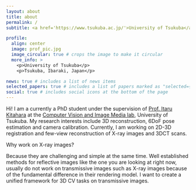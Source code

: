 ```yaml
---
layout: about
title: about
permalink: /
subtitle: <a href='https://www.tsukuba.ac.jp/'>University of Tsukuba</a>

profile:
  align: center
  image: prof_pic.jpg
  image_circular: true # crops the image to make it circular
  more_info: >
    <p>University of Tsukuba</p>
    <p>Tsukuba, Ibaraki, Japan</p>

news: true # includes a list of news items
selected_papers: true # includes a list of papers marked as "selected={true}"
social: true # includes social icons at the bottom of the page
---
```

Hi! I am a currently a PhD student under the supervision of [Prof. Itaru Kitahara](https://sites.google.com/image.iit.tsukuba.ac.jp/kitahara/home?authuser=0) at the [Computer Vision and Image Media lab](https://www.image.iit.tsukuba.ac.jp/), University of Tsukuba. My research interests include 3D reconstruction, 6DoF pose estimation and camera calibration. Currently, I am working on 2D-3D registration and few-view reconstruction of X-ray images and 3DCT scans.  
  
Why work on X-ray images?  
  
Because they are challenging and simple at the same time. Well established methods for reflective images like the one you are looking at right now, usually do not work on transmissive images such as X-ray images because of the fundamental difference in their rendering model. I want to create a unified framework for 3D CV tasks on transmissive images.
